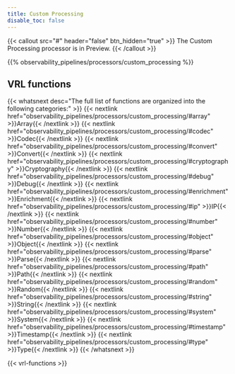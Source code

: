 ```yaml
---
title: Custom Processing
disable_toc: false
---
```


{{< callout src="#" header="false" btn_hidden="true" >}}
The Custom Processing processor is in Preview.
{{< /callout >}}

{{% observability_pipelines/processors/custom_processing %}}

## VRL functions

{{< whatsnext desc="The full list of functions are organized into the following categories:" >}}
    {{< nextlink href="observability_pipelines/processors/custom_processing/#array" >}}Array{{< /nextlink >}}
    {{< nextlink href="observability_pipelines/processors/custom_processing/#codec" >}}Codec{{< /nextlink >}}
    {{< nextlink href="observability_pipelines/processors/custom_processing/#convert" >}}Convert{{< /nextlink >}}
    {{< nextlink href="observability_pipelines/processors/custom_processing/#cryptography" >}}Cryptography{{< /nextlink >}}
    {{< nextlink href="observability_pipelines/processors/custom_processing/#debug" >}}Debug{{< /nextlink >}}
    {{< nextlink href="observability_pipelines/processors/custom_processing/#enrichment" >}}Enrichment{{< /nextlink >}}
    {{< nextlink href="observability_pipelines/processors/custom_processing/#ip" >}}IP{{< /nextlink >}}
    {{< nextlink href="observability_pipelines/processors/custom_processing/#number" >}}Number{{< /nextlink >}}
    {{< nextlink href="observability_pipelines/processors/custom_processing/#object" >}}Object{{< /nextlink >}}
    {{< nextlink href="observability_pipelines/processors/custom_processing/#parse" >}}Parse{{< /nextlink >}}
    {{< nextlink href="observability_pipelines/processors/custom_processing/#path" >}}Path{{< /nextlink >}}
    {{< nextlink href="observability_pipelines/processors/custom_processing/#random" >}}Random{{< /nextlink >}}
    {{< nextlink href="observability_pipelines/processors/custom_processing/#string" >}}String{{< /nextlink >}}
    {{< nextlink href="observability_pipelines/processors/custom_processing/#system" >}}System{{< /nextlink >}}
    {{< nextlink href="observability_pipelines/processors/custom_processing/#timestamp" >}}Timestamp{{< /nextlink >}}
    {{< nextlink href="observability_pipelines/processors/custom_processing/#type" >}}Type{{< /nextlink >}}
{{< /whatsnext >}}

{{< vrl-functions >}}
